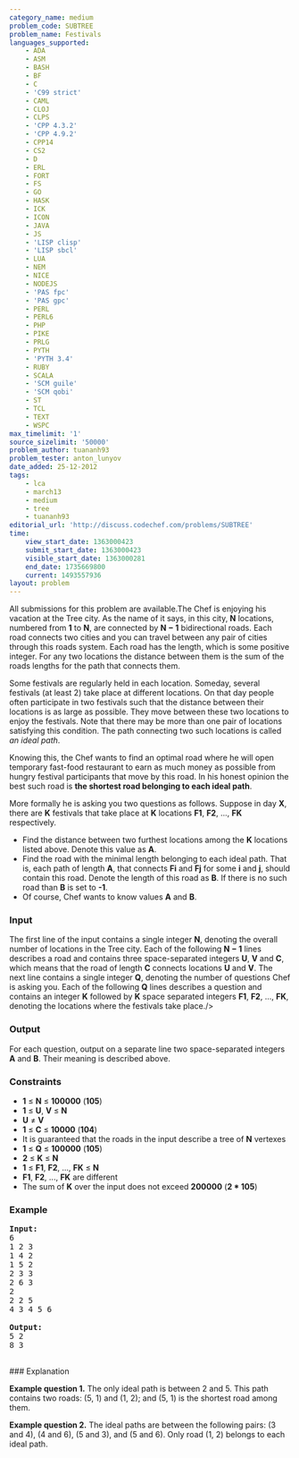 ```yaml
---
category_name: medium
problem_code: SUBTREE
problem_name: Festivals
languages_supported:
    - ADA
    - ASM
    - BASH
    - BF
    - C
    - 'C99 strict'
    - CAML
    - CLOJ
    - CLPS
    - 'CPP 4.3.2'
    - 'CPP 4.9.2'
    - CPP14
    - CS2
    - D
    - ERL
    - FORT
    - FS
    - GO
    - HASK
    - ICK
    - ICON
    - JAVA
    - JS
    - 'LISP clisp'
    - 'LISP sbcl'
    - LUA
    - NEM
    - NICE
    - NODEJS
    - 'PAS fpc'
    - 'PAS gpc'
    - PERL
    - PERL6
    - PHP
    - PIKE
    - PRLG
    - PYTH
    - 'PYTH 3.4'
    - RUBY
    - SCALA
    - 'SCM guile'
    - 'SCM qobi'
    - ST
    - TCL
    - TEXT
    - WSPC
max_timelimit: '1'
source_sizelimit: '50000'
problem_author: tuananh93
problem_tester: anton_lunyov
date_added: 25-12-2012
tags:
    - lca
    - march13
    - medium
    - tree
    - tuananh93
editorial_url: 'http://discuss.codechef.com/problems/SUBTREE'
time:
    view_start_date: 1363000423
    submit_start_date: 1363000423
    visible_start_date: 1363000281
    end_date: 1735669800
    current: 1493557936
layout: problem
---
```

All submissions for this problem are available.The Chef is enjoying his vacation at the Tree city. As the name of it says, in this city, **N** locations, numbered from **1** to **N**, are connected by **N − 1** bidirectional roads. Each road connects two cities and you can travel between any pair of cities through this roads system. Each road has the length, which is some positive integer. For any two locations the distance between them is the sum of the roads lengths for the path that connects them.

Some festivals are regularly held in each location. Someday, several festivals (at least 2) take place at different locations. On that day people often participate in two festivals such that the distance between their locations is as large as possible. They move between these two locations to enjoy the festivals. Note that there may be more than one pair of locations satisfying this condition. The path connecting two such locations is called _an ideal path_.

Knowing this, the Chef wants to find an optimal road where he will open temporary fast-food restaurant to earn as much money as possible from hungry festival participants that move by this road. In his honest opinion the best such road is **the shortest road belonging to each ideal path**.

More formally he is asking you two questions as follows. Suppose in day **X**, there are **K** festivals that take place at **K** locations **F1**, **F2**, ..., **FK** respectively.

- Find the distance between two furthest locations among the **K** locations listed above. Denote this value as **A**.
- Find the road with the minimal length belonging to each ideal path. That is, each path of length **A**, that connects **Fi** and **Fj** for some **i** and **j**, should contain this road. Denote the length of this road as **B**. If there is no such road than **B** is set to **-1**.
- Of course, Chef wants to know values **A** and **B**.

### Input

The first line of the input contains a single integer **N**, denoting the overall number of locations in the Tree city. Each of the following **N − 1**  lines describes a road and contains three space-separated integers **U**, **V** and **C**, which means that the road of length **C** connects locations **U** and **V**.
 The next line contains a single integer **Q**, denoting the number of questions Chef is asking you. Each of the following **Q** lines describes a question and contains an integer **K** followed by **K** space separated integers **F1**, **F2**, ..., **FK**, denoting the locations where the festivals take place./>

### Output

For each question, output on a separate line two space-separated integers **A** and **B**. Their meaning is described above.

### Constraints

- **1** ≤ **N** ≤ **100000** (**105**)
- **1** ≤ **U**, **V** ≤ **N**
- **U** ≠ **V**
- **1** ≤ **C** ≤ **10000** (**104**)
- It is guaranteed that the roads in the input describe a tree of **N** vertexes
- **1** ≤ **Q** ≤ **100000** (**105**)
- **2** ≤ **K** ≤ **N**
- **1** ≤ **F1**, **F2**, ..., **FK** ≤ **N**
- **F1**, **F2**, ..., **FK** are different
- The sum of **K** over the input does not exceed **200000** (**2 \* 105**)

### Example

<pre>
<b>Input:</b>
6
1 2 3
1 4 2
1 5 2
2 3 3
2 6 3
2
2 2 5
4 3 4 5 6

<b>Output:</b>
5 2
8 3

</pre>### Explanation
**Example question 1.** The only ideal path is between 2 and 5. This path contains two roads: (5, 1) and (1, 2); and (5, 1) is the shortest road among them.

**Example question 2.** The ideal paths are between the following pairs: (3 and 4), (4 and 6), (5 and 3), and (5 and 6). Only road (1, 2) belongs to each ideal path.
